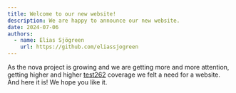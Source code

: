 ```yaml
---
title: Welcome to our new website!
description: We are happy to announce our new website.
date: 2024-07-06
authors:
  - name: Elias Sjögreen
    url: https://github.com/eliassjogreen
---
```


As the nova project is growing and we are getting more and more attention,
getting higher and higher [test262](https://test262.fyi/#|nova) coverage we
felt a need for a website. And here it is! We hope you like it.

